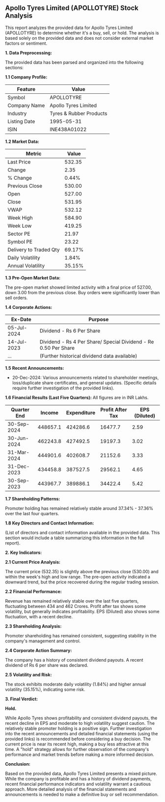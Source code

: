 ## Apollo Tyres Limited (APOLLOTYRE) Stock Analysis

This report analyzes the provided data for Apollo Tyres Limited (APOLLOTYRE) to determine whether it's a buy, sell, or hold.  The analysis is based solely on the provided data and does not consider external market factors or sentiment.

**1. Data Preprocessing:**

The provided data has been parsed and organized into the following sections:

**1.1 Company Profile:**

| Feature             | Value                     |
|----------------------|--------------------------|
| Symbol               | APOLLOTYRE                |
| Company Name         | Apollo Tyres Limited       |
| Industry             | Tyres & Rubber Products   |
| Listing Date         | 1995-05-31                |
| ISIN                  | INE438A01022              |


**1.2 Market Data:**

| Metric                | Value      |
|------------------------|-------------|
| Last Price             | 532.35     |
| Change                 | 2.35       |
| % Change               | 0.44%      |
| Previous Close         | 530.00     |
| Open                   | 527.00     |
| Close                  | 531.95     |
| VWAP                  | 532.12     |
| Week High              | 584.90     |
| Week Low               | 419.25     |
| Sector PE              | 21.97      |
| Symbol PE              | 23.22      |
| Delivery to Traded Qty | 69.17%     |
| Daily Volatility       | 1.84%      |
| Annual Volatility      | 35.15%     |


**1.3 Pre-Open Market Data:**

The pre-open market showed limited activity with a final price of 527.00, down 3.00 from the previous close.  Buy orders were significantly lower than sell orders.

**1.4 Corporate Actions:**

| Ex-Date     | Purpose                                      |
|-------------|----------------------------------------------|
| 05-Jul-2024 | Dividend - Rs 6 Per Share                     |
| 14-Jul-2023 | Dividend - Rs 4 Per Share/ Special Dividend - Re 0.50 Per Share |
| ...         | (Further historical dividend data available) |


**1.5 Recent Announcements:**

* 20-Dec-2024: Various announcements related to shareholder meetings, loss/duplicate share certificates, and general updates.  (Specific details require further investigation of the provided links).

**1.6 Financial Results (Last Five Quarters):**  All figures are in INR Lakhs.

| Quarter End      | Income     | Expenditure | Profit After Tax | EPS (Diluted) |
|-----------------|------------|-------------|-----------------|---------------|
| 30-Sep-2024     | 448657.1   | 424286.6     | 16477.7         | 2.59          |
| 30-Jun-2024     | 462243.8   | 427492.5     | 19197.3         | 3.02          |
| 31-Mar-2024     | 444901.6   | 402608.7     | 21152.6         | 3.33          |
| 31-Dec-2023     | 434458.8   | 387527.5     | 29562.1         | 4.65          |
| 30-Sep-2023     | 443967.7   | 389886.1     | 34422.4         | 5.42          |


**1.7 Shareholding Patterns:**

Promoter holding has remained relatively stable around 37.34% - 37.36% over the last four quarters.


**1.8 Key Directors and Contact Information:**

(List of directors and contact information available in the provided data.  This section would include a table summarizing this information in the full report).


**2. Key Indicators:**

**2.1 Current Price Analysis:**

The current price (532.35) is slightly above the previous close (530.00) and within the week's high and low range. The pre-open activity indicated a downward trend, but the price recovered during the regular trading session.

**2.2 Financial Performance:**

Revenue has remained relatively stable over the last five quarters, fluctuating between 434 and 462 Crores. Profit after tax shows some volatility, but generally indicates profitability. EPS (Diluted) also shows some fluctuation, with a recent decline.

**2.3 Shareholding Analysis:**

Promoter shareholding has remained consistent, suggesting stability in the company's management and control.

**2.4 Corporate Action Summary:**

The company has a history of consistent dividend payouts.  A recent dividend of Rs 6 per share was declared.

**2.5 Volatility and Risk:**

The stock exhibits moderate daily volatility (1.84%) and higher annual volatility (35.15%), indicating some risk.

**3. Final Verdict:**

**Hold.**

While Apollo Tyres shows profitability and consistent dividend payouts, the recent decline in EPS and moderate to high volatility suggest caution.  The relatively stable promoter holding is a positive sign.  Further investigation into the recent announcements and detailed financial statements (using the provided links) is recommended before considering a buy decision.  The current price is near its recent high, making a buy less attractive at this time.  A "hold" strategy allows for further observation of the company's performance and market trends before making a more informed decision.

**Conclusion:**

Based on the provided data, Apollo Tyres Limited presents a mixed picture.  While the company is profitable and has a history of dividend payments, recent financial performance indicators and volatility warrant a cautious approach.  More detailed analysis of the financial statements and announcements is needed to make a definitive buy or sell recommendation.
